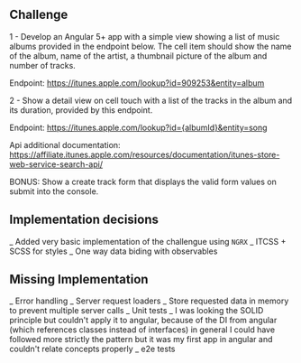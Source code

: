 ## Challenge

1 - Develop an Angular 5+ app with a simple view showing a list of music albums provided in the endpoint below. The cell item should show the name of the album, name of the artist, a thumbnail picture of the album and number of tracks.

Endpoint: https://itunes.apple.com/lookup?id=909253&entity=album

2 - Show a detail view on cell touch with a list of the tracks in the album and its duration, provided by this endpoint. 

Endpoint: https://itunes.apple.com/lookup?id={albumId}&entity=song

Api additional documentation: https://affiliate.itunes.apple.com/resources/documentation/itunes-store-web-service-search-api/

BONUS: Show a create track form that displays the valid form values on submit into the console.

## Implementation decisions
_ Added very basic implementation of the challengue using `NGRX`
_ ITCSS + SCSS for styles
_ One way data biding with observables

## Missing Implementation
_ Error handling
_ Server request loaders
_ Store requested data in memory to prevent multiple server calls
_ Unit tests
_ I was looking the SOLID principle but couldn't apply it to angular, because of the DI from angular (which references classes instead of interfaces) in general I could have followed more strictly the pattern but it was my first app in angular and couldn't relate concepts properly
_ e2e tests
